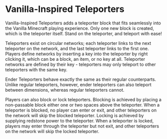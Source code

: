 # Vanilla-Inspired Teleporters

Vanilla-Inspired Teleporters adds a teleporter block that fits seamlessly into the Vanilla Minecraft playing experience. Only one new block is created, which is the teleporter itself. Stand on the teleporter, and teleport with ease!

Teleporters exist on circular networks; each teleporter links to the next teleporter on the network, and the last teleporter links to the first one. Players define networks by inserting a key into the teleporter by right clicking it, which can be a block, an item, or no key at all. Teleporter networks are defined by their key - teleporters may only teleport to other teleporters with the same key.

Ender Teleporters behave exactly the same as their regular counterparts. Unlike regular teleporters, however, ender teleporters can also teleport between dimensions, whereas regular teleporters cannot.

Players can also block or lock teleporters. Blocking is achieved by placing a non-passable block either one or two spaces above the teleporter. When a teleporter is blocked, no player can enter or exit, and other teleporters on the network will skip the blocked teleporter. Locking is achieved by supplying redstone power to the teleporter. When a teleporter is locked, players may enter through the teleporter but not exit, and other teleporters on the network will skip the locked teleporter.
